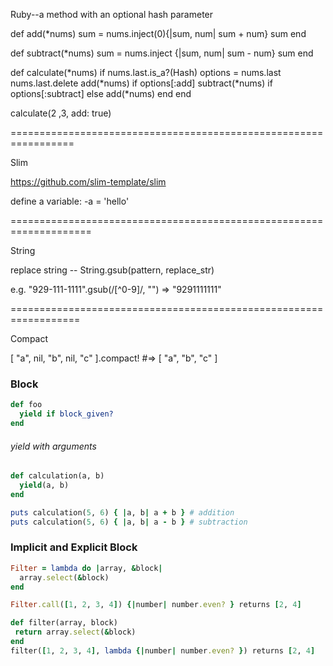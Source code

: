 Ruby--a method with an optional hash parameter


def add(*nums) 
sum = nums.inject(0){|sum, num| sum + num} 
sum 
end

def subtract(*nums) 
sum = nums.inject {|sum, num| sum - num} 
sum 
end

def calculate(*nums) 
if nums.last.is_a?(Hash) 
options = nums.last 
nums.last.delete 
add(*nums) if options[:add] 
subtract(*nums) if options[:subtract] 
else 
add(*nums) 
end 
end

calculate(2 ,3, add: true)

=================================================================

Slim

https://github.com/slim-template/slim

define a variable: -a = 'hello'

====================================================================

String

replace string -- String.gsub(pattern, replace_str)

e.g. "929-111-1111".gsub(/[^0-9]/, "") => "9291111111"

==================================================================

Compact

[ "a", nil, "b", nil, "c" ].compact! #=> [ "a", "b", "c" ]

### Block
```ruby
def foo
  yield if block_given?
end
```
###### yield with arguments
```ruby
def calculation(a, b)
  yield(a, b)
end

puts calculation(5, 6) { |a, b| a + b } # addition
puts calculation(5, 6) { |a, b| a - b } # subtraction
```
### Implicit and Explicit Block
```ruby
Filter = lambda do |array, &block|
  array.select(&block)
end

Filter.call([1, 2, 3, 4]) {|number| number.even? } returns [2, 4] 
```
```ruby
def filter(array, block)
 return array.select(&block)
end
filter([1, 2, 3, 4], lambda {|number| number.even? }) returns [2, 4] 
```

